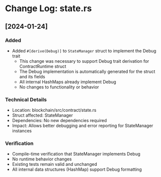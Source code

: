# Change Log: state.rs

## [2024-01-24]

### Added
- Added `#[derive(Debug)]` to `StateManager` struct to implement the Debug trait
  - This change was necessary to support Debug trait derivation for ContractRuntime struct
  - The Debug implementation is automatically generated for the struct and its fields
  - All internal HashMaps already implement Debug
  - No changes to functionality or behavior

### Technical Details
- Location: blockchain/src/contract/state.rs
- Struct affected: StateManager
- Dependencies: No new dependencies required
- Impact: Allows better debugging and error reporting for StateManager instances

### Verification
- Compile-time verification that StateManager implements Debug
- No runtime behavior changes
- Existing tests remain valid and unchanged
- All internal data structures (HashMap) support Debug formatting
